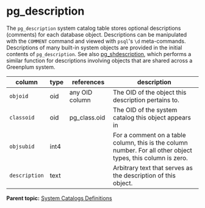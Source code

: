 # pg_description 

The `pg_description` system catalog table stores optional descriptions \(comments\) for each database object. Descriptions can be manipulated with the `COMMENT` command and viewed with `psql`'s `\d` meta-commands. Descriptions of many built-in system objects are provided in the initial contents of `pg_description`. See also [pg\_shdescription](pg_shdescription.html), which performs a similar function for descriptions involving objects that are shared across a Greenplum system.

|column|type|references|description|
|------|----|----------|-----------|
|`objoid`|oid|any OID column|The OID of the object this description pertains to.|
|`classoid`|oid|pg\_class.oid|The OID of the system catalog this object appears in|
|`objsubid`|int4| |For a comment on a table column, this is the column number. For all other object types, this column is zero.|
|`description`|text| |Arbitrary text that serves as the description of this object.|

**Parent topic:** [System Catalogs Definitions](../system_catalogs/catalog_ref-html.html)

